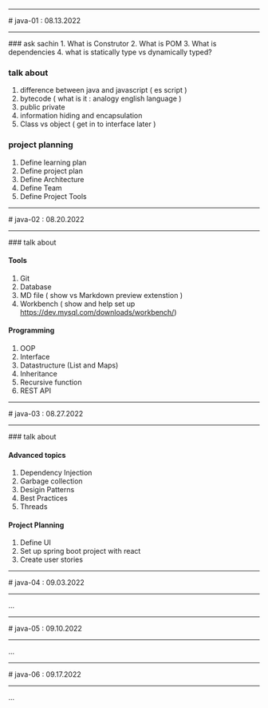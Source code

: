 <hr/>
# java-01 : 08.13.2022
<hr/>
### ask sachin
1. What is Construtor
2. What is POM
3. What is dependencies
4. what is statically type vs dynamically typed?

### talk about
1. difference between java and javascript ( es script )
2. bytecode ( what is it : analogy english language )
3. public private
4. information hiding and encapsulation
5. Class vs object ( get in to interface later )

### project planning
1. Define learning plan
2. Define project plan
3. Define Architecture
4. Define Team
5. Define Project Tools

<hr/>
# java-02 : 08.20.2022
<hr/>
### talk about

#### Tools

1. Git
2. Database
3. MD file ( show vs Markdown preview extenstion )
4. Workbench ( show and help set up https://dev.mysql.com/downloads/workbench/)

#### Programming

1. OOP
2. Interface
3. Datastructure (List and Maps)
4. Inheritance
5. Recursive function
6. REST API

<hr/>
# java-03 : 08.27.2022
<hr/>
### talk about

#### Advanced topics

1. Dependency Injection
2. Garbage collection
3. Desigin Patterns
4. Best Practices
5. Threads

#### Project Planning
1. Define UI
2. Set up spring boot project with react
3. Create user stories


<hr/>
# java-04 : 09.03.2022
<hr/>

...

<hr/>
# java-05 : 09.10.2022
<hr/>

...

<hr/>
# java-06 : 09.17.2022
<hr/>

...
